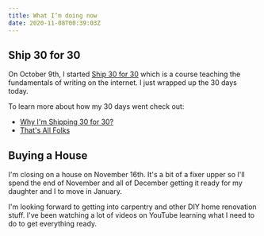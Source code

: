 ```yaml
---
title: What I’m doing now
date: 2020-11-08T00:39:03Z
---
```


## Ship 30 for 30

On October 9th, I started [Ship 30 for 30](https://www.ship30for30.com/) which is a course teaching the fundamentals of writing on the internet. I just wrapped up the 30 days today.

To learn more about how my 30 days went check out:
* [Why I'm Shipping 30 for 30?](/why-im-shipping-30-for-30/)
* [That's All Folks](/thats-all-folks/)


## Buying a House

I'm closing on a house on November 16th. It's a bit of a fixer upper so I'll spend the end of November and all of December getting it ready for my daughter and I to move in January.

I'm looking forward to getting into carpentry and other DIY home renovation stuff. I've been watching a lot of videos on YouTube learning what I need to do to get everything ready.

